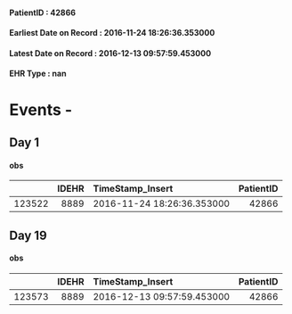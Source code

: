 
#### PatientID : 42866
#### Earliest Date on Record : 2016-11-24 18:26:36.353000
#### Latest Date on Record : 2016-12-13 09:57:59.453000
#### EHR Type : nan

# Events - 

## Day 1

#### obs
|        |   IDEHR | TimeStamp_Insert           |   PatientID |
|-------:|--------:|:---------------------------|------------:|
| 123522 |    8889 | 2016-11-24 18:26:36.353000 |       42866 |


## Day 19

#### obs
|        |   IDEHR | TimeStamp_Insert           |   PatientID |
|-------:|--------:|:---------------------------|------------:|
| 123573 |    8889 | 2016-12-13 09:57:59.453000 |       42866 |


